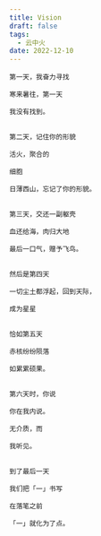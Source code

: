 ```yaml
---
title: Vision
draft: false
tags:
  - 云中火
date: 2022-12-10
---
```



	第一天，我奋力寻找
	
	寒来暑往，第一天
	
	我没有找到。


	第二天，记住你的形貌
	
	活火，聚合的
	
	细胞
	
	日薄西山，忘记了你的形貌。


	第三天，交还一副躯壳
	
	血还给海，肉归大地
	
	最后一口气，赠予飞鸟。


	然后是第四天
	
	一切尘土都浮起，回到天际，
	
	成为星星


	恰如第五天
	
	赤核纷纷陨落
	
	如累累硕果。


	第六天时，你说
	
	你在我内说。
	
	无介质，而
	
	我听见。
	
	
	到了最后一天
	
	我们把「一」书写
	
	在落笔之前
	
	「一」就化为了点。

